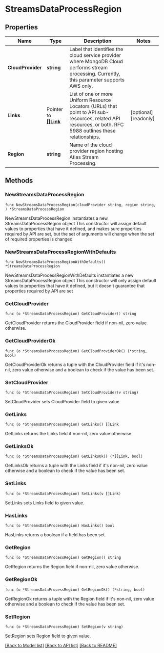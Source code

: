 # StreamsDataProcessRegion

## Properties

Name | Type | Description | Notes
------------ | ------------- | ------------- | -------------
**CloudProvider** | **string** | Label that identifies the cloud service provider where MongoDB Cloud performs stream processing. Currently, this parameter supports AWS only. | 
**Links** | Pointer to [**[]Link**](Link.md) | List of one or more Uniform Resource Locators (URLs) that point to API sub-resources, related API resources, or both. RFC 5988 outlines these relationships. | [optional] [readonly] 
**Region** | **string** | Name of the cloud provider region hosting Atlas Stream Processing. | 

## Methods

### NewStreamsDataProcessRegion

`func NewStreamsDataProcessRegion(cloudProvider string, region string, ) *StreamsDataProcessRegion`

NewStreamsDataProcessRegion instantiates a new StreamsDataProcessRegion object
This constructor will assign default values to properties that have it defined,
and makes sure properties required by API are set, but the set of arguments
will change when the set of required properties is changed

### NewStreamsDataProcessRegionWithDefaults

`func NewStreamsDataProcessRegionWithDefaults() *StreamsDataProcessRegion`

NewStreamsDataProcessRegionWithDefaults instantiates a new StreamsDataProcessRegion object
This constructor will only assign default values to properties that have it defined,
but it doesn't guarantee that properties required by API are set

### GetCloudProvider

`func (o *StreamsDataProcessRegion) GetCloudProvider() string`

GetCloudProvider returns the CloudProvider field if non-nil, zero value otherwise.

### GetCloudProviderOk

`func (o *StreamsDataProcessRegion) GetCloudProviderOk() (*string, bool)`

GetCloudProviderOk returns a tuple with the CloudProvider field if it's non-nil, zero value otherwise
and a boolean to check if the value has been set.

### SetCloudProvider

`func (o *StreamsDataProcessRegion) SetCloudProvider(v string)`

SetCloudProvider sets CloudProvider field to given value.

### GetLinks

`func (o *StreamsDataProcessRegion) GetLinks() []Link`

GetLinks returns the Links field if non-nil, zero value otherwise.

### GetLinksOk

`func (o *StreamsDataProcessRegion) GetLinksOk() (*[]Link, bool)`

GetLinksOk returns a tuple with the Links field if it's non-nil, zero value otherwise
and a boolean to check if the value has been set.

### SetLinks

`func (o *StreamsDataProcessRegion) SetLinks(v []Link)`

SetLinks sets Links field to given value.

### HasLinks

`func (o *StreamsDataProcessRegion) HasLinks() bool`

HasLinks returns a boolean if a field has been set.
### GetRegion

`func (o *StreamsDataProcessRegion) GetRegion() string`

GetRegion returns the Region field if non-nil, zero value otherwise.

### GetRegionOk

`func (o *StreamsDataProcessRegion) GetRegionOk() (*string, bool)`

GetRegionOk returns a tuple with the Region field if it's non-nil, zero value otherwise
and a boolean to check if the value has been set.

### SetRegion

`func (o *StreamsDataProcessRegion) SetRegion(v string)`

SetRegion sets Region field to given value.


[[Back to Model list]](../README.md#documentation-for-models) [[Back to API list]](../README.md#documentation-for-api-endpoints) [[Back to README]](../README.md)


